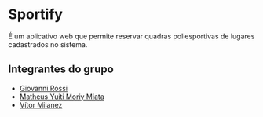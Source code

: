 # Sportify

É um aplicativo web que permite reservar quadras poliesportivas de lugares cadastrados no sistema.

## Integrantes do grupo

- [Giovanni Rossi](https://github.com/Giovanni-Rossi)
- [Matheus Yuiti Moriy Miata](https://github.com/matheusymm)
- [Vítor Milanez](https://github.com/VMila)
